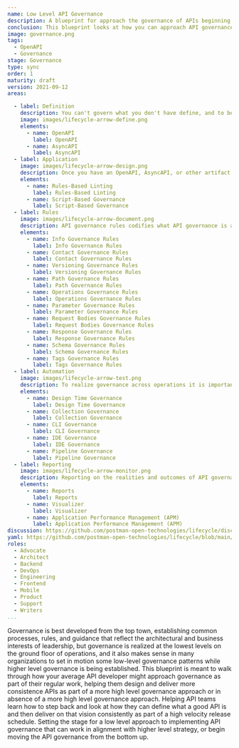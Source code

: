 ```yaml
---
name: Low Level API Governance
description: A blueprint for approach the governance of APIs beginning with each individual API by individual developers, setting API governance into motion at the lowest level by a single or group of developers, acknowledging that governance will only get you so far at this level, but in many organizations it might sense to start at this level.
conclusion: This blueprint looks at how you can approach API governance as an individual, learning about the building blocks of how governance can be applied when it comes to designing, developing, and operating individual APIs. Each element within this blueprint works to provide a simple overview of what is involved across the entire life of an API, with more detail present on the detail page for each element (if you are viewing this on the API lifecycle project site). If you are reading this via a PDF or printed version you can visit the landing page for this blueprint to access more information and view specific actions you might possibly consider taking as part of applying each element of this proposed lifecycle within your own operations. This blueprint is a living document and will continue to evolve and be added to over time based upon feedback from readers. If you have any questions, feedback, or feel like there is more information you need, feel free to jump on the Github discussion for this blueprint, or any of the individual elements present--the value this blueprint provides is actively defined by the feedback community members like you.
image: governance.png
tags:
  - OpenAPI
  - Governance
stage: Governance
type: sync
order: 1
maturity: draft
version: 2021-09-12
areas:  

  - label: Definition
    description: You can't govern what you don't have define, and to be able to begin governing the design of your APIs you will need to have machine readable artifacts that you can lint as part of the design, develop, or build process. Establishing a set of artifacts that help drive the API lifecycle, but also make it something that can be measured and reported upon as part of governance activities.
    image: images/lifecycle-arrow-define.png
    elements:
      - name: OpenAPI
        label: OpenAPI
      - name: AsyncAPI
        label: AsyncAPI        
  - label: Application
    image: images/lifecycle-arrow-design.png
    description: Once you have an OpenAPI, AsyncAPI, or other artifact that you would like to apply governance too, there are a handful of ways in which you can execute governance as part of your regular work. Depending on your goals with governing the design of an API you can apply each of these elements helping manual or automatically identify problems with the design of your API. These approaches to execution are potentially dependent on other rules, as well as the approach you take to automating the application of governance.
    elements:
      - name: Rules-Based Linting
        label: Rules-Based Linting
      - name: Script-Based Governance
        label: Script-Based Governance               
  - label: Rules
    image: images/lifecycle-arrow-document.png
    description: API governance rules codifies what API governance is as it is applied as part of the design, development and build process on the ground floor of API operations. Rules provide the benchmark for what governance is across teams, and provide an artifact that can be applied across the API lifecycle by individual designers and developers, and eventually baked into the pipelines that move API infrastructure forward. Rules should reflect what is happening on the ground today, but apply enforcement as part of a forward motion, acknowledging that legacy APIs may not always rise to the level governance an organization is moving towards.
    elements:
      - name: Info Governance Rules
        label: Info Governance Rules
      - name: Contact Governance Rules
        label: Contact Governance Rules   
      - name: Versioning Governance Rules
        label: Versioning Governance Rules           
      - name: Path Governance Rules
        label: Path Governance Rules  
      - name: Operations Governance Rules
        label: Operations Governance Rules           
      - name: Parameter Governance Rules
        label: Parameter Governance Rules 
      - name: Request Bodies Governance Rules
        label: Request Bodies Governance Rules   
      - name: Response Governance Rules
        label: Response Governance Rules                            
      - name: Schema Governance Rules
        label: Schema Governance Rules    
      - name: Tags Governance Rules
        label: Tags Governance Rules                                                                 
  - label: Automation
    image: images/lifecycle-arrow-test.png
    description: To realize governance across operations it is important that governance is applied in automated ways at different areas of the API lifecycle, helping ensure API governance can be applied early on in the lifecycle, but is also available throughout the development and delivery of aPIs, and when it makes sense bake it into the build process ensuring that governance is applied by default as every API moves into production. Helping ensure that teams aren't doing extra work to realize governance across operations, and it is just at their fingertips as they are design, developing, and building APIs as part of their regular day.
    elements:
      - name: Design Time Governance
        label: Design Time Governance
      - name: Collection Governance
        label: Collection Governance 
      - name: CLI Governance
        label: CLI Governance  
      - name: IDE Governance
        label: IDE Governance 
      - name: Pipeline Governance
        label: Pipeline Governance
  - label: Reporting
    image: images/lifecycle-arrow-monitor.png
    description: Reporting on the realities and outcomes of API governance across the API lifecycle is needed to make it more visual and tangible for everyone involved. Reporting across governance being applied to individual APIs, groups of APIs, and overall operations can be realized as part of native platform reporting, customized, localized or in aggregate with Postman Visualizer, or made seamless with existing operations by piping data into APM and other systems to make available for reporting and visualizations via dashboards.
    elements:
      - name: Reports
        label: Reports
      - name: Visualizer
        label: Visualizer  
      - name: Application Performance Management (APM)  
        label: Application Performance Management (APM)                                         
discussion: https://github.com/postman-open-technologies/lifecycle/discussions/44
yaml: https://github.com/postman-open-technologies/lifecycle/blob/main/_blueprints/low-level-governance.md
roles:
  - Advocate
  - Architect
  - Backend
  - DevOps
  - Engineering
  - Frontend
  - Mobile
  - Product
  - Support
  - Writers 
...
```

Governance is best developed from the top town, establishing common processes, rules, and guidance that reflect the architectural and business interests of leadership, but governance is realized at the lowest levels on the ground floor of operations, and it also makes sense in many organizations to set in motion some low-level governance patterns while higher level governance is being established. This blueprint is meant to walk through how your average API developer might approach governance as part of their regular work, helping them design and deliver more consistence APIs as part of a more high level governance approach or in absence of a more high level governance approach. Helping API teams learn how to step back and look at how they can define what a good API is and then deliver on that vision consistently as part of a high velocity release schedule. Setting the stage for a low level approach to implementing API governance that can work in alignment with higher level strategy, or begin moving the API governance from the bottom up.
